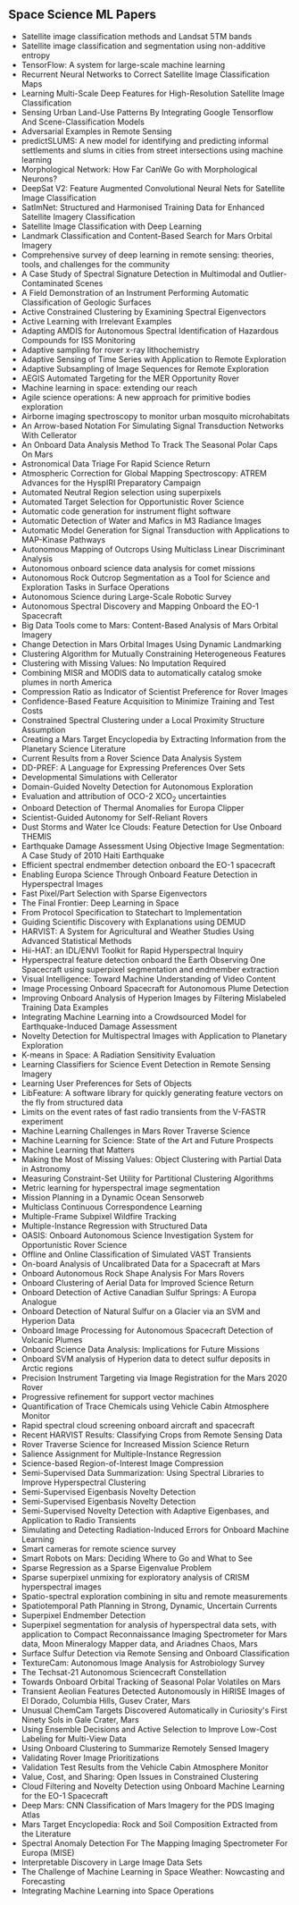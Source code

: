 <h2>Space Science ML Papers</h2>


<ul>

                             

 <li><a target="_blank" href="https://github.com/manjunath5496/Space-Science-ML-Papers/blob/master/sml(1).pdf" style="text-decoration:none;">Satellite image classification methods and Landsat 5TM bands</a></li>

 <li><a target="_blank" href="https://github.com/manjunath5496/Space-Science-ML-Papers/blob/master/sml(2).pdf" style="text-decoration:none;">Satellite image classification and segmentation using non-additive entropy</a></li>

<li><a target="_blank" href="https://github.com/manjunath5496/Space-Science-ML-Papers/blob/master/sml(3).pdf" style="text-decoration:none;">TensorFlow: A system for large-scale machine learning</a></li>
 <li><a target="_blank" href="https://github.com/manjunath5496/Space-Science-ML-Papers/blob/master/sml(4).pdf" style="text-decoration:none;">Recurrent Neural Networks to Correct
Satellite Image Classification Maps</a></li>                              
<li><a target="_blank" href="https://github.com/manjunath5496/Space-Science-ML-Papers/blob/master/sml(5).pdf" style="text-decoration:none;">Learning Multi-Scale Deep Features for
High-Resolution Satellite Image Classification</a></li>
<li><a target="_blank" href="https://github.com/manjunath5496/Space-Science-ML-Papers/blob/master/sml(6).pdf" style="text-decoration:none;">Sensing Urban Land-Use Patterns By Integrating Google Tensorflow And Scene-Classification Models</a></li>
 <li><a target="_blank" href="https://github.com/manjunath5496/Space-Science-ML-Papers/blob/master/sml(7).pdf" style="text-decoration:none;">Adversarial Examples in Remote Sensing</a></li>

 <li><a target="_blank" href="https://github.com/manjunath5496/Space-Science-ML-Papers/blob/master/sml(8).pdf" style="text-decoration:none;"> predictSLUMS: A new model for identifying and predicting informal settlements and slums in cities from street intersections using machine learning </a></li>
   <li><a target="_blank" href="https://github.com/manjunath5496/Space-Science-ML-Papers/blob/master/sml(9).pdf" style="text-decoration:none;">Morphological Network: How Far CanWe Go with Morphological Neurons?</a></li>
  
   
 <li><a target="_blank" href="https://github.com/manjunath5496/Space-Science-ML-Papers/blob/master/sml(10).pdf" style="text-decoration:none;">DeepSat V2: Feature Augmented Convolutional Neural Nets for Satellite Image Classification</a></li>                              
<li><a target="_blank" href="https://github.com/manjunath5496/Space-Science-ML-Papers/blob/master/sml(11).pdf" style="text-decoration:none;">SatImNet: Structured and Harmonised Training Data for Enhanced Satellite Imagery Classification</a></li>
<li><a target="_blank" href="https://github.com/manjunath5496/Space-Science-ML-Papers/blob/master/sml(12).pdf" style="text-decoration:none;">Satellite Image Classification with Deep Learning</a></li>
<li><a target="_blank" href="https://github.com/manjunath5496/Space-Science-ML-Papers/blob/master/sml(13).pdf" style="text-decoration:none;">Landmark Classification and Content-Based Search for Mars Orbital Imagery</a></li>

<li><a target="_blank" href="https://github.com/manjunath5496/Space-Science-ML-Papers/blob/master/sml(14).pdf" style="text-decoration:none;">Comprehensive survey of deep learning in remote sensing: theories, tools, and challenges for the community</a></li>
                              
<li><a target="_blank" href="https://github.com/manjunath5496/Space-Science-ML-Papers/blob/master/sml(15).pdf" style="text-decoration:none;">A Case Study of Spectral Signature Detection in Multimodal and Outlier-Contaminated Scenes</a></li>

<li><a target="_blank" href="https://github.com/manjunath5496/Space-Science-ML-Papers/blob/master/sml(16).pdf" style="text-decoration:none;">A Field Demonstration of an Instrument
Performing Automatic Classification of Geologic Surfaces</a></li>

  <li><a target="_blank" href="https://github.com/manjunath5496/Space-Science-ML-Papers/blob/master/sml(17).pdf" style="text-decoration:none;">
Active Constrained Clustering by Examining Spectral Eigenvectors</a></li>   
  
<li><a target="_blank" href="https://github.com/manjunath5496/Space-Science-ML-Papers/blob/master/sml(18).pdf" style="text-decoration:none;">Active Learning with Irrelevant Examples</a></li> 

  
<li><a target="_blank" href="https://github.com/manjunath5496/Space-Science-ML-Papers/blob/master/sml(19).pdf" style="text-decoration:none;">Adapting AMDIS for Autonomous Spectral Identification of Hazardous Compounds for ISS Monitoring</a></li> 

<li><a target="_blank" href="https://github.com/manjunath5496/Space-Science-ML-Papers/blob/master/sml(20).pdf" style="text-decoration:none;">
Adaptive sampling for rover x-ray lithochemistry</a></li>

<li><a target="_blank" href="https://github.com/manjunath5496/Space-Science-ML-Papers/blob/master/sml(21).pdf" style="text-decoration:none;">Adaptive Sensing of Time Series with Application to Remote Exploration</a></li>
<li><a target="_blank" href="https://github.com/manjunath5496/Space-Science-ML-Papers/blob/master/sml(22).pdf" style="text-decoration:none;">Adaptive Subsampling of Image Sequences for Remote Exploration</a></li> 
 <li><a target="_blank" href="https://github.com/manjunath5496/Space-Science-ML-Papers/blob/master/sml(23).pdf" style="text-decoration:none;">AEGIS Automated Targeting for the MER
Opportunity Rover</a></li> 
 

   <li><a target="_blank" href="https://github.com/manjunath5496/Space-Science-ML-Papers/blob/master/sml(24).pdf" style="text-decoration:none;">Machine learning in space: extending our reach</a></li>
 
   <li><a target="_blank" href="https://github.com/manjunath5496/Space-Science-ML-Papers/blob/master/sml(25).pdf" style="text-decoration:none;">Agile science operations:
A new approach for primitive bodies exploration</a></li>                              
 <li><a target="_blank" href="https://github.com/manjunath5496/Space-Science-ML-Papers/blob/master/sml(26).pdf" style="text-decoration:none;">Airborne imaging spectroscopy to monitor urban mosquito microhabitats</a></li>
 <li><a target="_blank" href="https://github.com/manjunath5496/Space-Science-ML-Papers/blob/master/sml(27).pdf" style="text-decoration:none;">An Arrow-based Notation For
Simulating Signal Transduction Networks With Cellerator</a></li>
   
 
   <li><a target="_blank" href="https://github.com/manjunath5496/Space-Science-ML-Papers/blob/master/sml(28).pdf" style="text-decoration:none;">An Onboard Data Analysis Method To Track The Seasonal Polar Caps On Mars</a></li>
 
   <li><a target="_blank" href="https://github.com/manjunath5496/Space-Science-ML-Papers/blob/master/sml(29).pdf" style="text-decoration:none;">Astronomical Data Triage For Rapid Science Return</a></li>                              

  <li><a target="_blank" href="https://github.com/manjunath5496/Space-Science-ML-Papers/blob/master/sml(30).pdf" style="text-decoration:none;">Atmospheric Correction for Global Mapping
Spectroscopy: ATREM Advances for the HyspIRI Preparatory Campaign</a></li>
 
   <li><a target="_blank" href="https://github.com/manjunath5496/Space-Science-ML-Papers/blob/master/sml(31).pdf" style="text-decoration:none;">Automated Neutral Region selection using superpixels</a></li> 
    <li><a target="_blank" href="https://github.com/manjunath5496/Space-Science-ML-Papers/blob/master/sml(32).pdf" style="text-decoration:none;">
Automated Target Selection for Opportunistic Rover Science</a></li> 

   <li><a target="_blank" href="https://github.com/manjunath5496/Space-Science-ML-Papers/blob/master/sml(33).pdf" style="text-decoration:none;">Automatic code generation for instrument flight software</a></li>                              

  <li><a target="_blank" href="https://github.com/manjunath5496/Space-Science-ML-Papers/blob/master/sml(34).pdf" style="text-decoration:none;">Automatic Detection of Water and Mafics in M3 Radiance Images</a></li> 
 
  <li><a target="_blank" href="https://github.com/manjunath5496/Space-Science-ML-Papers/blob/master/sml(35).pdf" style="text-decoration:none;">Automatic Model Generation for Signal
Transduction with Applications to MAP-Kinase Pathways</a></li> 

  <li><a target="_blank" href="https://github.com/manjunath5496/Space-Science-ML-Papers/blob/master/sml(36).pdf" style="text-decoration:none;">Autonomous Mapping of Outcrops Using Multiclass Linear Discriminant Analysis</a></li> 
 
<li><a target="_blank" href="https://github.com/manjunath5496/Space-Science-ML-Papers/blob/master/sml(37).pdf" style="text-decoration:none;">Autonomous onboard science data analysis for comet missions</a></li>
 <li><a target="_blank" href="https://github.com/manjunath5496/Space-Science-ML-Papers/blob/master/sml(38).pdf" style="text-decoration:none;">Autonomous Rock Outcrop Segmentation as a Tool for Science and Exploration Tasks in Surface Operations</a></li>
<li><a target="_blank" href="https://github.com/manjunath5496/Space-Science-ML-Papers/blob/master/sml(39).pdf" style="text-decoration:none;">Autonomous Science during Large-Scale Robotic Survey</a></li>
 <li><a target="_blank" href="https://github.com/manjunath5496/Space-Science-ML-Papers/blob/master/sml(40).pdf" style="text-decoration:none;">Autonomous Spectral Discovery and Mapping
Onboard the EO-1 Spacecraft</a></li>                              
<li><a target="_blank" href="https://github.com/manjunath5496/Space-Science-ML-Papers/blob/master/sml(41).pdf" style="text-decoration:none;">Big Data Tools come to Mars: Content-Based Analysis of Mars Orbital Imagery</a></li>
<li><a target="_blank" href="https://github.com/manjunath5496/Space-Science-ML-Papers/blob/master/sml(42).pdf" style="text-decoration:none;">Change Detection in Mars Orbital Images Using Dynamic Landmarking</a></li>
 
  <li><a target="_blank" href="https://github.com/manjunath5496/Space-Science-ML-Papers/blob/master/sml(43).pdf" style="text-decoration:none;">Clustering Algorithm for Mutually
Constraining Heterogeneous Features</a></li>
 <li><a target="_blank" href="https://github.com/manjunath5496/Space-Science-ML-Papers/blob/master/sml(44).pdf" style="text-decoration:none;">Clustering with Missing Values: No Imputation Required</a></li>
   <li><a target="_blank" href="https://github.com/manjunath5496/Space-Science-ML-Papers/blob/master/sml(45).pdf" style="text-decoration:none;">Combining MISR and MODIS data to automatically catalog smoke plumes in north America</a></li>  
   
<li><a target="_blank" href="https://github.com/manjunath5496/Space-Science-ML-Papers/blob/master/sml(46).pdf" style="text-decoration:none;">Compression Ratio as Indicator of Scientist Preference for Rover Images</a></li> 
                             
<li><a target="_blank" href="https://github.com/manjunath5496/Space-Science-ML-Papers/blob/master/sml(47).pdf" style="text-decoration:none;">Confidence-Based Feature Acquisition to Minimize Training and Test Costs</a></li>
<li><a target="_blank" href="https://github.com/manjunath5496/Space-Science-ML-Papers/blob/master/sml(48).pdf" style="text-decoration:none;">Constrained Spectral Clustering under a Local Proximity Structure Assumption</a></li>

<li><a target="_blank" href="https://github.com/manjunath5496/Space-Science-ML-Papers/blob/master/sml(49).pdf" style="text-decoration:none;">Creating a Mars Target Encyclopedia by Extracting Information from the Planetary Science Literature</a></li>
                              
<li><a target="_blank" href="https://github.com/manjunath5496/Space-Science-ML-Papers/blob/master/sml(50).pdf" style="text-decoration:none;">Current Results from a
Rover Science Data Analysis System</a></li>
<li><a target="_blank" href="https://github.com/manjunath5496/Space-Science-ML-Papers/blob/master/sml(51).pdf" style="text-decoration:none;">DD-PREF: A Language for Expressing Preferences Over Sets</a></li>
<li><a target="_blank" href="https://github.com/manjunath5496/Space-Science-ML-Papers/blob/master/sml(52).pdf" style="text-decoration:none;">Developmental Simulations with Cellerator</a></li>

<li><a target="_blank" href="https://github.com/manjunath5496/Space-Science-ML-Papers/blob/master/sml(53).pdf" style="text-decoration:none;">Domain-Guided Novelty Detection for Autonomous Exploration</a></li>
 
<li><a target="_blank" href="https://github.com/manjunath5496/Space-Science-ML-Papers/blob/master/sml(54).pdf" style="text-decoration:none;">Evaluation and attribution of OCO-2 XCO<sub>2</sub> uncertainties </a></li>

<li><a target="_blank" href="https://github.com/manjunath5496/Space-Science-ML-Papers/blob/master/sml(55).pdf" style="text-decoration:none;">Onboard Detection of Thermal Anomalies for Europa Clipper</a></li>
 
  <li><a target="_blank" href="https://github.com/manjunath5496/Space-Science-ML-Papers/blob/master/sml(56).pdf" style="text-decoration:none;">Scientist-Guided Autonomy for Self-Reliant Rovers </a></li>                              

  <li><a target="_blank" href="https://github.com/manjunath5496/Space-Science-ML-Papers/blob/master/sml(57).pdf" style="text-decoration:none;">Dust Storms and Water Ice Clouds: Feature Detection for Use Onboard THEMIS</a></li>
 
   <li><a target="_blank" href="https://github.com/manjunath5496/Space-Science-ML-Papers/blob/master/sml(58).pdf" style="text-decoration:none;">Earthquake Damage Assessment Using Objective Image Segmentation: A Case Study of 2010 Haiti Earthquake</a></li>
    <li><a target="_blank" href="https://github.com/manjunath5496/Space-Science-ML-Papers/blob/master/sml(59).pdf" style="text-decoration:none;">Efficient spectral endmember detection onboard the EO-1 spacecraft</a></li>
 
  <li><a target="_blank" href="https://github.com/manjunath5496/Space-Science-ML-Papers/blob/master/sml(60).pdf" style="text-decoration:none;">Enabling Europa Science Through Onboard Feature Detection in Hyperspectral Images</a></li>
 
   <li><a target="_blank" href="https://github.com/manjunath5496/Space-Science-ML-Papers/blob/master/sml(61).pdf" style="text-decoration:none;">Fast Pixel/Part Selection with Sparse Eigenvectors</a></li>
 
   <li><a target="_blank" href="https://github.com/manjunath5496/Space-Science-ML-Papers/blob/master/sml(62).pdf" style="text-decoration:none;">The Final Frontier: Deep Learning in Space</a></li>
 
   <li><a target="_blank" href="https://github.com/manjunath5496/Space-Science-ML-Papers/blob/master/sml(63).pdf" style="text-decoration:none;">From Protocol Specification to Statechart to Implementation</a></li>                              

  <li><a target="_blank" href="https://github.com/manjunath5496/Space-Science-ML-Papers/blob/master/sml(64).pdf" style="text-decoration:none;">Guiding Scientific Discovery with Explanations using DEMUD</a></li>
 
   <li><a target="_blank" href="https://github.com/manjunath5496/Space-Science-ML-Papers/blob/master/sml(65).pdf" style="text-decoration:none;">HARVIST: A System for Agricultural and Weather Studies Using Advanced Statistical Methods</a></li> 

   <li><a target="_blank" href="https://github.com/manjunath5496/Space-Science-ML-Papers/blob/master/sml(66).pdf" style="text-decoration:none;">Hii-HAT: an IDL/ENVI Toolkit for Rapid Hyperspectral Inquiry</a></li> 
 
   <li><a target="_blank" href="https://github.com/manjunath5496/Space-Science-ML-Papers/blob/master/sml(67).pdf" style="text-decoration:none;">Hyperspectral feature detection onboard the Earth Observing One Spacecraft using superpixel segmentation and endmember extraction</a></li>                              

  <li><a target="_blank" href="https://github.com/manjunath5496/Space-Science-ML-Papers/blob/master/sml(68).pdf" style="text-decoration:none;">Visual Intelligence: Toward Machine
Understanding of Video Content</a></li> 
 
  
   <li><a target="_blank" href="https://github.com/manjunath5496/Space-Science-ML-Papers/blob/master/sml(69).pdf" style="text-decoration:none;">Image Processing Onboard Spacecraft for Autonomous Plume Detection</a></li>                              

  <li><a target="_blank" href="https://github.com/manjunath5496/Space-Science-ML-Papers/blob/master/sml(70).pdf" style="text-decoration:none;">Improving Onboard Analysis of Hyperion Images by Filtering Mislabeled Training Data Examples</a></li> 
  
 
 <li><a target="_blank" href="https://github.com/manjunath5496/Space-Science-ML-Papers/blob/master/sml(71).pdf" style="text-decoration:none;">Integrating Machine Learning into a Crowdsourced Model for Earthquake-Induced Damage Assessment</a></li>
 
 <li><a target="_blank" href="https://github.com/manjunath5496/Space-Science-ML-Papers/blob/master/sml(72).pdf" style="text-decoration:none;">Novelty Detection for Multispectral Images
with Application to Planetary Exploration</a></li> 
 
 
 <li><a target="_blank" href="https://github.com/manjunath5496/Space-Science-ML-Papers/blob/master/sml(73).pdf" style="text-decoration:none;">K-means in Space: A Radiation Sensitivity Evaluation</a></li>
  <li><a target="_blank" href="https://github.com/manjunath5496/Space-Science-ML-Papers/blob/master/sml(74).pdf" style="text-decoration:none;">Learning Classifiers for Science Event Detection in Remote Sensing Imagery</a></li>
    <li><a target="_blank" href="https://github.com/manjunath5496/Space-Science-ML-Papers/blob/master/sml(75).pdf" style="text-decoration:none;">Learning User Preferences for Sets of Objects</a></li>                        
<li><a target="_blank" href="https://github.com/manjunath5496/Space-Science-ML-Papers/blob/master/sml(76).pdf" style="text-decoration:none;">LibFeature: A software library for quickly generating feature vectors on the fly from structured data</a></li>

 <li><a target="_blank" href="https://github.com/manjunath5496/Space-Science-ML-Papers/blob/master/sml(77).pdf" style="text-decoration:none;">Limits on the event rates of fast radio transients from the V-FASTR experiment</a></li> 
 
 
 <li><a target="_blank" href="https://github.com/manjunath5496/Space-Science-ML-Papers/blob/master/sml(78).pdf" style="text-decoration:none;">Machine Learning Challenges in Mars Rover Traverse Science</a></li>
  <li><a target="_blank" href="https://github.com/manjunath5496/Space-Science-ML-Papers/blob/master/sml(79).pdf" style="text-decoration:none;">Machine Learning for Science: State of the
Art and Future Prospects</a></li>


 <li><a target="_blank" href="https://github.com/manjunath5496/Space-Science-ML-Papers/blob/master/sml(80).pdf" style="text-decoration:none;">Machine Learning that Matters</a></li> 
 
 
 <li><a target="_blank" href="https://github.com/manjunath5496/Space-Science-ML-Papers/blob/master/sml(81).pdf" style="text-decoration:none;">Making the Most of Missing Values: Object Clustering with Partial Data in Astronomy</a></li>
  <li><a target="_blank" href="https://github.com/manjunath5496/Space-Science-ML-Papers/blob/master/sml(82).pdf" style="text-decoration:none;">Measuring Constraint-Set Utility for Partitional Clustering Algorithms</a></li>

 <li><a target="_blank" href="https://github.com/manjunath5496/Space-Science-ML-Papers/blob/master/sml(83).pdf" style="text-decoration:none;">Metric learning for hyperspectral image segmentation</a></li>
  <li><a target="_blank" href="https://github.com/manjunath5496/Space-Science-ML-Papers/blob/master/sml(84).pdf" style="text-decoration:none;">Mission Planning in a Dynamic Ocean Sensorweb</a></li>

 <li><a target="_blank" href="https://github.com/manjunath5496/Space-Science-ML-Papers/blob/master/sml(85).pdf" style="text-decoration:none;">Multiclass Continuous Correspondence Learning</a></li>
  <li><a target="_blank" href="https://github.com/manjunath5496/Space-Science-ML-Papers/blob/master/sml(86).pdf" style="text-decoration:none;">Multiple-Frame Subpixel Wildfire Tracking</a></li>

 <li><a target="_blank" href="https://github.com/manjunath5496/Space-Science-ML-Papers/blob/master/sml(87).pdf" style="text-decoration:none;">Multiple-Instance Regression with Structured Data</a></li>
  <li><a target="_blank" href="https://github.com/manjunath5496/Space-Science-ML-Papers/blob/master/sml(88).pdf" style="text-decoration:none;">OASIS: Onboard Autonomous
Science Investigation System for Opportunistic Rover Science</a></li>
  <li><a target="_blank" href="https://github.com/manjunath5496/Space-Science-ML-Papers/blob/master/sml(89).pdf" style="text-decoration:none;">Offline and Online Classification of Simulated VAST Transients</a></li>
  
  
  <li><a target="_blank" href="https://github.com/manjunath5496/Space-Science-ML-Papers/blob/master/sml(90).pdf" style="text-decoration:none;">On-board Analysis of Uncalibrated Data
for a Spacecraft at Mars</a></li>
  <li><a target="_blank" href="https://github.com/manjunath5496/Space-Science-ML-Papers/blob/master/sml(91).pdf" style="text-decoration:none;">Onboard Autonomous Rock Shape Analysis
For Mars Rovers</a></li>

 <li><a target="_blank" href="https://github.com/manjunath5496/Space-Science-ML-Papers/blob/master/sml(92).pdf" style="text-decoration:none;">Onboard Clustering of Aerial Data for Improved Science Return</a></li>
  <li><a target="_blank" href="https://github.com/manjunath5496/Space-Science-ML-Papers/blob/master/sml(93).pdf" style="text-decoration:none;"> Onboard Detection of Active Canadian Sulfur Springs: A Europa Analogue</a></li>
  <li><a target="_blank" href="https://github.com/manjunath5496/Space-Science-ML-Papers/blob/master/sml(94).pdf" style="text-decoration:none;">Onboard Detection of Natural Sulfur on a Glacier via an SVM and Hyperion Data</a></li> 
  
   <li><a target="_blank" href="https://github.com/manjunath5496/Space-Science-ML-Papers/blob/master/sml(95).pdf" style="text-decoration:none;">Onboard Image Processing for Autonomous Spacecraft Detection of Volcanic Plumes</a></li>  
  
<li><a target="_blank" href="https://github.com/manjunath5496/Space-Science-ML-Papers/blob/master/sml(96).pdf" style="text-decoration:none;">Onboard Science Data Analysis: Implications for Future Missions</a></li> 
  
  
<li><a target="_blank" href="https://github.com/manjunath5496/Space-Science-ML-Papers/blob/master/sml(97).pdf" style="text-decoration:none;">Onboard SVM analysis of Hyperion data to detect sulfur deposits in Arctic regions</a></li>


 <li><a target="_blank" href="https://github.com/manjunath5496/Space-Science-ML-Papers/blob/master/sml(98).pdf" style="text-decoration:none;">Precision Instrument Targeting via Image Registration for the Mars 2020 Rover</a></li> 
  
   <li><a target="_blank" href="https://github.com/manjunath5496/Space-Science-ML-Papers/blob/master/sml(99).pdf" style="text-decoration:none;">Progressive refinement for support vector machines</a></li>  
  
<li><a target="_blank" href="https://github.com/manjunath5496/Space-Science-ML-Papers/blob/master/sml(100).pdf" style="text-decoration:none;">Quantification of Trace Chemicals using
Vehicle Cabin Atmosphere Monitor</a></li>  
  
 <li><a target="_blank" href="https://github.com/manjunath5496/Space-Science-ML-Papers/blob/master/sml(101).pdf" style="text-decoration:none;">Rapid spectral cloud screening onboard aircraft and spacecraft</a></li> 
  
   <li><a target="_blank" href="https://github.com/manjunath5496/Space-Science-ML-Papers/blob/master/sml(102).pdf" style="text-decoration:none;">Recent HARVIST Results:
Classifying Crops from Remote Sensing Data</a></li> 
  
   
 <li><a target="_blank" href="https://github.com/manjunath5496/Space-Science-ML-Papers/blob/master/sml(103).pdf" style="text-decoration:none;">Rover Traverse Science for
Increased Mission Science Return</a></li> 
  
   <li><a target="_blank" href="https://github.com/manjunath5496/Space-Science-ML-Papers/blob/master/sml(104).pdf" style="text-decoration:none;">Salience Assignment for Multiple-Instance Regression</a></li>  
   
 <li><a target="_blank" href="https://github.com/manjunath5496/Space-Science-ML-Papers/blob/master/sml(105).pdf" style="text-decoration:none;">
Science-based Region-of-Interest Image Compression</a></li> 
 
<li><a target="_blank" href="https://github.com/manjunath5496/Space-Science-ML-Papers/blob/master/sml(106).pdf" style="text-decoration:none;">Semi-Supervised Data Summarization: Using
Spectral Libraries to Improve Hyperspectral Clustering</a></li> 
  
   <li><a target="_blank" href="https://github.com/manjunath5496/Space-Science-ML-Papers/blob/master/sml(107).pdf" style="text-decoration:none;">Semi-Supervised Eigenbasis Novelty Detection</a></li> 
  
   
 <li><a target="_blank" href="https://github.com/manjunath5496/Space-Science-ML-Papers/blob/master/sml(108).pdf" style="text-decoration:none;">Semi-Supervised Eigenbasis Novelty Detection </a></li> 
  
   <li><a target="_blank" href="https://github.com/manjunath5496/Space-Science-ML-Papers/blob/master/sml(109).pdf" style="text-decoration:none;">Semi-Supervised Novelty Detection with Adaptive Eigenbases, and Application to Radio Transients</a></li>  
   
 <li><a target="_blank" href="https://github.com/manjunath5496/Space-Science-ML-Papers/blob/master/sml(110).pdf" style="text-decoration:none;">Simulating and Detecting Radiation-Induced Errors for Onboard Machine Learning</a></li>  
   
<li><a target="_blank" href="https://github.com/manjunath5496/Space-Science-ML-Papers/blob/master/sml(111).pdf" style="text-decoration:none;">Smart cameras for remote science survey</a></li> 
  
   
 <li><a target="_blank" href="https://github.com/manjunath5496/Space-Science-ML-Papers/blob/master/sml(112).pdf" style="text-decoration:none;">Smart Robots on Mars: Deciding Where to Go and What to See</a></li> 
  
   <li><a target="_blank" href="https://github.com/manjunath5496/Space-Science-ML-Papers/blob/master/sml(113).pdf" style="text-decoration:none;">Sparse Regression as a Sparse Eigenvalue Problem</a></li>  
   
<li><a target="_blank" href="https://github.com/manjunath5496/Space-Science-ML-Papers/blob/master/sml(114).pdf" style="text-decoration:none;">Sparse superpixel unmixing for exploratory analysis of CRISM hyperspectral images</a></li>
 <li><a target="_blank" href="https://github.com/manjunath5496/Space-Science-ML-Papers/blob/master/sml(115).pdf" style="text-decoration:none;">Spatio-spectral exploration combining in situ and remote measurements</a></li>  
   
 <li><a target="_blank" href="https://github.com/manjunath5496/Space-Science-ML-Papers/blob/master/sml(116).pdf" style="text-decoration:none;">Spatiotemporal Path Planning in Strong, Dynamic, Uncertain Currents</a></li>   
   
   <li><a target="_blank" href="https://github.com/manjunath5496/Space-Science-ML-Papers/blob/master/sml(117).pdf" style="text-decoration:none;">Superpixel Endmember Detection</a></li>  
   
 <li><a target="_blank" href="https://github.com/manjunath5496/Space-Science-ML-Papers/blob/master/sml(118).pdf" style="text-decoration:none;">Superpixel segmentation for analysis of hyperspectral data sets, with application to Compact Reconnaissance Imaging Spectrometer for Mars data, Moon Mineralogy Mapper data, and Ariadnes Chaos, Mars</a></li>  
   
  <li><a target="_blank" href="https://github.com/manjunath5496/Space-Science-ML-Papers/blob/master/sml(119).pdf" style="text-decoration:none;">Surface Sulfur Detection via Remote Sensing and Onboard Classification</a></li> 
  
   <li><a target="_blank" href="https://github.com/manjunath5496/Space-Science-ML-Papers/blob/master/sml(120).pdf" style="text-decoration:none;">TextureCam: Autonomous Image Analysis for Astrobiology Survey</a></li>  
   
 <li><a target="_blank" href="https://github.com/manjunath5496/Space-Science-ML-Papers/blob/master/sml(121).pdf" style="text-decoration:none;">The Techsat-21 Autonomous Sciencecraft Constellation</a></li>   
   
   <li><a target="_blank" href="https://github.com/manjunath5496/Space-Science-ML-Papers/blob/master/sml(122).pdf" style="text-decoration:none;">Towards Onboard Orbital Tracking of Seasonal Polar Volatiles on Mars</a></li>  
     
<li><a target="_blank" href="https://github.com/manjunath5496/Space-Science-ML-Papers/blob/master/sml(123).pdf" style="text-decoration:none;">Transient Aeolian Features Detected Autonomously in HiRISE Images of El Dorado, Columbia Hills, Gusev Crater, Mars</a></li>  
   
 <li><a target="_blank" href="https://github.com/manjunath5496/Space-Science-ML-Papers/blob/master/sml(124).pdf" style="text-decoration:none;">Unusual ChemCam Targets Discovered Automatically in Curiosity's First Ninety Sols in Gale Crater, Mars</a></li>   
   
   <li><a target="_blank" href="https://github.com/manjunath5496/Space-Science-ML-Papers/blob/master/sml(125).pdf" style="text-decoration:none;">Using Ensemble Decisions and Active Selection to Improve Low-Cost Labeling for Multi-View Data</a></li>   
   
   <li><a target="_blank" href="https://github.com/manjunath5496/Space-Science-ML-Papers/blob/master/sml(126).pdf" style="text-decoration:none;">Using Onboard Clustering
to Summarize Remotely Sensed Imagery</a></li> 
   
<li><a target="_blank" href="https://github.com/manjunath5496/Space-Science-ML-Papers/blob/master/sml(127).pdf" style="text-decoration:none;">Validating Rover Image Prioritizations</a></li>  
   
 <li><a target="_blank" href="https://github.com/manjunath5496/Space-Science-ML-Papers/blob/master/sml(128).pdf" style="text-decoration:none;">Validation Test Results from the
Vehicle Cabin Atmosphere Monitor</a></li>   
   
   <li><a target="_blank" href="https://github.com/manjunath5496/Space-Science-ML-Papers/blob/master/sml(129).pdf" style="text-decoration:none;">Value, Cost, and Sharing:
Open Issues in Constrained Clustering</a></li>   
   
   <li><a target="_blank" href="https://github.com/manjunath5496/Space-Science-ML-Papers/blob/master/sml(130).pdf" style="text-decoration:none;">Cloud Filtering and Novelty Detection
using Onboard Machine Learning for the EO-1 Spacecraft</a></li>    
   
<li><a target="_blank" href="https://github.com/manjunath5496/Space-Science-ML-Papers/blob/master/sml(131).pdf" style="text-decoration:none;">Deep Mars: CNN Classification of Mars Imagery for the PDS Imaging Atlas</a></li>   
   
   <li><a target="_blank" href="https://github.com/manjunath5496/Space-Science-ML-Papers/blob/master/sml(132).pdf" style="text-decoration:none;">Mars Target Encyclopedia:
Rock and Soil Composition Extracted from the Literature</a></li>   
   
 <li><a target="_blank" href="https://github.com/manjunath5496/Space-Science-ML-Papers/blob/master/sml(133).pdf" style="text-decoration:none;">Spectral Anomaly Detection For The Mapping Imaging Spectrometer For Europa (MISE)</a></li>     
   
 
 <li><a target="_blank" href="https://github.com/manjunath5496/Space-Science-ML-Papers/blob/master/sml(134).pdf" style="text-decoration:none;">Interpretable Discovery in Large Image Data Sets</a></li>

 <li><a target="_blank" href="https://github.com/manjunath5496/Space-Science-ML-Papers/blob/master/sml(135).pdf" style="text-decoration:none;">The Challenge of Machine Learning in Space Weather: Nowcasting and Forecasting</a></li>

<li><a target="_blank" href="https://github.com/manjunath5496/Space-Science-ML-Papers/blob/master/sml(136).pdf" style="text-decoration:none;">Integrating Machine Learning into Space Operations</a></li>
 </ul>
